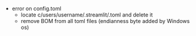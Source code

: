 ﻿- error on config.toml
  - locate c/users/username/.streamlit/<something>.toml and delete it
  - remove BOM from all toml files (endianness byte added by Windows os)